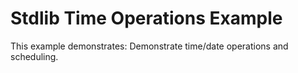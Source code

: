 # Stdlib Time Operations Example

This example demonstrates: Demonstrate time/date operations and scheduling.
